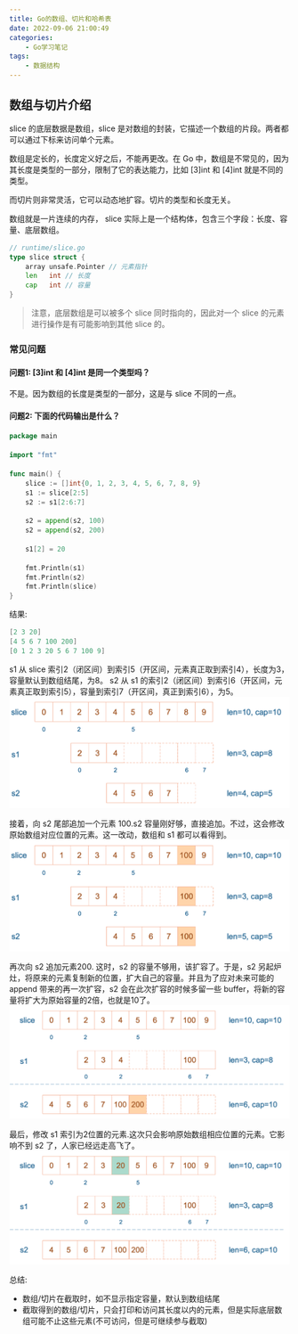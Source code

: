 ```yaml
---
title: Go的数组、切片和哈希表
date: 2022-09-06 21:00:49
categories: 
    - Go学习笔记
tags: 
    - 数据结构
---
```


## 数组与切片介绍
slice 的底层数据是数组，slice 是对数组的封装，它描述一个数组的片段。两者都可以通过下标来访问单个元素。

数组是定长的，长度定义好之后，不能再更改。在 Go 中，数组是不常见的，因为其长度是类型的一部分，限制了它的表达能力，比如 [3]int 和 [4]int 就是不同的类型。

而切片则非常灵活，它可以动态地扩容。切片的类型和长度无关。

数组就是一片连续的内存， slice 实际上是一个结构体，包含三个字段：长度、容量、底层数组。

```go
// runtime/slice.go
type slice struct {
	array unsafe.Pointer // 元素指针
	len   int // 长度 
	cap   int // 容量
}
```

> 注意，底层数组是可以被多个 slice 同时指向的，因此对一个 slice 的元素进行操作是有可能影响到其他 slice 的。

### 常见问题
#### 问题1: [3]int 和 [4]int 是同一个类型吗？
不是。因为数组的长度是类型的一部分，这是与 slice 不同的一点。
#### 问题2: 下面的代码输出是什么？
```go
package main

import "fmt"

func main() {
	slice := []int{0, 1, 2, 3, 4, 5, 6, 7, 8, 9}
	s1 := slice[2:5]
	s2 := s1[2:6:7]

	s2 = append(s2, 100)
	s2 = append(s2, 200)

	s1[2] = 20

	fmt.Println(s1)
	fmt.Println(s2)
	fmt.Println(slice)
}
```
结果:
```go
[2 3 20]
[4 5 6 7 100 200]
[0 1 2 3 20 5 6 7 100 9]
```
s1 从 slice 索引2（闭区间）到索引5（开区间，元素真正取到索引4），长度为3，容量默认到数组结尾，为8。 s2 从 s1 的索引2（闭区间）到索引6（开区间，元素真正取到索引5），容量到索引7（开区间，真正到索引6），为5。
![](https://raw.githubusercontent.com/SmartMalphite/PicBed/master/img-hexo/20220906231135.png)

接着，向 s2 尾部追加一个元素 100.s2 容量刚好够，直接追加。不过，这会修改原始数组对应位置的元素。这一改动，数组和 s1 都可以看得到。
![](https://raw.githubusercontent.com/SmartMalphite/PicBed/master/img-hexo/20220906231309.png)

再次向 s2 追加元素200. 这时，s2 的容量不够用，该扩容了。于是，s2 另起炉灶，将原来的元素复制新的位置，扩大自己的容量。并且为了应对未来可能的 append 带来的再一次扩容，s2 会在此次扩容的时候多留一些 buffer，将新的容量将扩大为原始容量的2倍，也就是10了。
![](https://raw.githubusercontent.com/SmartMalphite/PicBed/master/img-hexo/20220906231411.png)

最后，修改 s1 索引为2位置的元素.这次只会影响原始数组相应位置的元素。它影响不到 s2 了，人家已经远走高飞了。
![](https://raw.githubusercontent.com/SmartMalphite/PicBed/master/img-hexo/20220906231432.png)

总结:
* 数组/切片在截取时，如不显示指定容量，默认到数组结尾
* 截取得到的数组/切片，只会打印和访问其长度以内的元素，但是实际底层数组可能不止这些元素(不可访问，但是可继续参与截取)